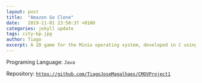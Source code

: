 ```yaml
---
layout: post
title:  "Amazon Go Clone"
date:   2019-11-01 23:50:37 +0100
categories: jekyll update
tags: city-bp.jpg
author: Tiago
excerpt: A 2D game for the Minix operating system, developed in C using only the C standard library and Minix's OS API.
---
```


Programing Language: `Java`

Repository: [`https://github.com/TiagoJoseMagalhaes/CMOVProject1`](https://github.com/TiagoJoseMagalhaes/CMOVProject1)